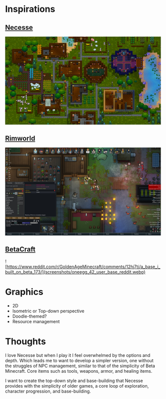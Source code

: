 # Inspirations
## [Necesse](https://store.steampowered.com/app/1169040/Necesse/)
![Top-down screenshot of Necesse base](screenshots/necesse_screenshot_1.jpg)

## [Rimworld](https://store.steampowered.com/app/294100/RimWorld/)
![Top-down screenshot of a fire in Rimworld base](screenshots/rimworld_screenshot_1.jpg)

## [BetaCraft](https://betacraft.uk/)
![https://www.reddit.com/r/GoldenAgeMinecraft/comments/12hj7tj/a_base_i_built_on_beta_173/](screenshots/oneegg_42_user_base_reddit.webp)

# Graphics
- 2D
- Isometric or Top-down perspective
- Doodle-themed?
- Resource management

# Thoughts
I love Necesse but when I play it I feel overwhelmed by the options and depth.
Which leads me to want to develop a simpler version, one without the struggles of 
NPC management, similar to that of the simplicity of Beta Minecraft. Core items such
as tools, weapons, armor, and healing items. 

I want to create the top-down style and base-building that Necesse provides with the 
simplicity of older games, a core loop of exploration, character progression, and 
base-building. 